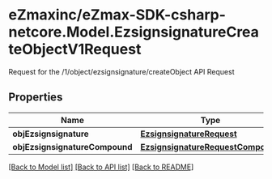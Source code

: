 # eZmaxinc/eZmax-SDK-csharp-netcore.Model.EzsignsignatureCreateObjectV1Request
Request for the /1/object/ezsignsignature/createObject API Request
## Properties

Name | Type | Description | Notes
------------ | ------------- | ------------- | -------------
**objEzsignsignature** | [**EzsignsignatureRequest**](EzsignsignatureRequest.md) |  | [optional] 
**objEzsignsignatureCompound** | [**EzsignsignatureRequestCompound**](EzsignsignatureRequestCompound.md) |  | [optional] 

[[Back to Model list]](../README.md#documentation-for-models) [[Back to API list]](../README.md#documentation-for-api-endpoints) [[Back to README]](../README.md)

